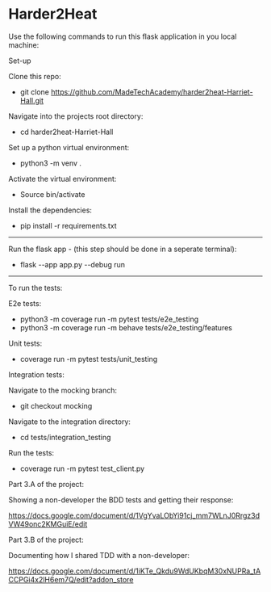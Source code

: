 # Harder2Heat

Use the following commands to run this flask application in you local machine:

Set-up

Clone this repo:
- git clone https://github.com/MadeTechAcademy/harder2heat-Harriet-Hall.git

Navigate into the projects root directory:
- cd harder2heat-Harriet-Hall

Set up a python virtual environment:
- python3 -m venv . 

Activate the virtual environment:
- Source bin/activate 

Install the dependencies:
- pip install -r requirements.txt

----------------------------------------------

Run the flask app - (this step should be done in a seperate terminal):

- flask --app app.py --debug run

----------------------------------------------

To run the tests:

E2e tests:

- python3 -m coverage run -m pytest tests/e2e_testing
- python3 -m coverage run -m behave tests/e2e_testing/features


Unit tests: 

- coverage run -m pytest tests/unit_testing


Integration tests:

Navigate to the mocking branch:

- git checkout mocking 

Navigate to the integration directory:

- cd tests/integration_testing  

Run the tests:

- coverage run -m pytest test_client.py   



Part 3.A of the project:

Showing a non-developer the BDD tests and getting their response:

https://docs.google.com/document/d/1VgYvaLObYi91cj_mm7WLnJ0Rrgz3dVW49onc2KMGuiE/edit

Part 3.B of the project:

Documenting how I shared TDD with a non-developer:

https://docs.google.com/document/d/1iKTe_Qkdu9WdUKbqM30xNUPRa_tACCPGi4x2lH6em7Q/edit?addon_store

